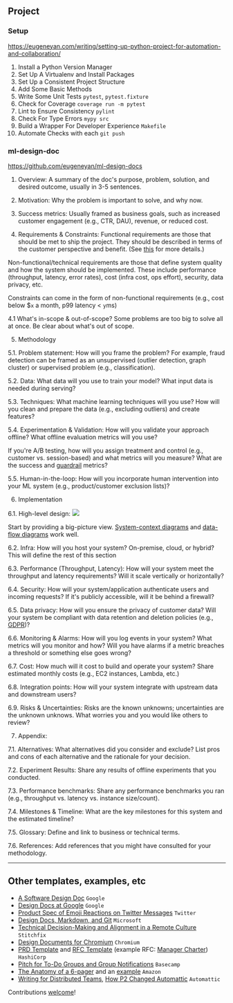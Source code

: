 ## Project
### Setup
https://eugeneyan.com/writing/setting-up-python-project-for-automation-and-collaboration/

1. Install a Python Version Manager
2. Set Up A Virtualenv and Install Packages
3. Set Up a Consistent Project Structure
4. Add Some Basic Methods
5. Write Some Unit Tests `pytest`, `pytest.fixture`
6. Check for Coverage `coverage run -m pytest`
7. Lint to Ensure Consistency `pylint`
8. Check For Type Errors `mypy src`
9. Build a Wrapper For Developer Experience `Makefile`
10. Automate Checks with each `git push`

### ml-design-doc
https://github.com/eugeneyan/ml-design-docs

1. Overview:
A summary of the doc's purpose, problem, solution, and desired outcome, usually in 3-5 sentences.

2. Motivation:
Why the problem is important to solve, and why now.

3. Success metrics:
Usually framed as business goals, such as increased customer engagement (e.g., CTR, DAU), revenue, or reduced cost.

4. Requirements & Constraints:
Functional requirements are those that should be met to ship the project. They should be described in terms of the customer perspective and benefit. (See [this](https://eugeneyan.com/writing/ml-design-docs/#the-why-and-what-of-design-docs) for more details.)

Non-functional/technical requirements are those that define system quality and how the system should be implemented. These include performance (throughput, latency, error rates), cost (infra cost, ops effort), security, data privacy, etc.

Constraints can come in the form of non-functional requirements (e.g., cost below $`x` a month, p99 latency < `y`ms)

4.1 What's in-scope & out-of-scope?
Some problems are too big to solve all at once. Be clear about what's out of scope.

5. Methodology

5.1. Problem statement:
How will you frame the problem? For example, fraud detection can be framed as an unsupervised (outlier detection, graph cluster) or supervised problem (e.g., classification).

5.2. Data:
What data will you use to train your model? What input data is needed during serving?

5.3. Techniques:
What machine learning techniques will you use? How will you clean and prepare the data (e.g., excluding outliers) and create features?

5.4. Experimentation & Validation:
How will you validate your approach offline? What offline evaluation metrics will you use?

If you're A/B testing, how will you assign treatment and control (e.g., customer vs. session-based) and what metrics will you measure? What are the success and [guardrail](https://medium.com/airbnb-engineering/designing-experimentation-guardrails-ed6a976ec669) metrics?

5.5. Human-in-the-loop:
How will you incorporate human intervention into your ML system (e.g., product/customer exclusion lists)?

6. Implementation

6.1. High-level design:
![](https://upload.wikimedia.org/wikipedia/commons/thumb/2/2e/Data-flow-diagram-example.svg/1280px-Data-flow-diagram-example.svg.png)

Start by providing a big-picture view. [System-context diagrams](https://en.wikipedia.org/wiki/System_context_diagram) and [data-flow diagrams](https://en.wikipedia.org/wiki/Data-flow_diagram) work well.

6.2. Infra:
How will you host your system? On-premise, cloud, or hybrid? This will define the rest of this section

6.3. Performance (Throughput, Latency):
How will your system meet the throughput and latency requirements? Will it scale vertically or horizontally?

6.4. Security:
How will your system/application authenticate users and incoming requests? If it's publicly accessible, will it be behind a firewall?

6.5. Data privacy:
How will you ensure the privacy of customer data? Will your system be compliant with data retention and deletion policies (e.g., [GDPR](https://gdpr.eu/what-is-gdpr/))?

6.6. Monitoring & Alarms:
How will you log events in your system? What metrics will you monitor and how? Will you have alarms if a metric breaches a threshold or something else goes wrong?

6.7. Cost:
How much will it cost to build and operate your system? Share estimated monthly costs (e.g., EC2 instances, Lambda, etc.)

6.8. Integration points:
How will your system integrate with upstream data and downstream users?

6.9. Risks & Uncertainties:
Risks are the known unknowns; uncertainties are the unknown unknows. What worries you and you would like others to review?

7. Appendix:

7.1. Alternatives:
What alternatives did you consider and exclude? List pros and cons of each alternative and the rationale for your decision.

7.2. Experiment Results:
Share any results of offline experiments that you conducted.

7.3. Performance benchmarks:
Share any performance benchmarks you ran (e.g., throughput vs. latency vs. instance size/count).

7.4. Milestones & Timeline:
What are the key milestones for this system and the estimated timeline?

7.5. Glossary:
Define and link to business or technical terms.

7.6. References:
Add references that you might have consulted for your methodology.

---
## Other templates, examples, etc
- [A Software Design Doc](https://www.industrialempathy.com/posts/design-doc-a-design-doc/) `Google`
- [Design Docs at Google](https://www.industrialempathy.com/posts/design-docs-at-google/) `Google`
- [Product Spec of Emoji Reactions on Twitter Messages](https://docs.google.com/document/d/1sUX-sm5qZ474PCQQUpvdi3lvvmWPluqHOyfXz3xKL2M/edit#heading=h.554u12gw2xpd) `Twitter`
- [Design Docs, Markdown, and Git](https://caitiem.com/2020/03/29/design-docs-markdown-and-git/) `Microsoft`
- [Technical Decision-Making and Alignment in a Remote Culture](https://multithreaded.stitchfix.com/blog/2020/12/07/remote-decision-making/) `Stitchfix`
- [Design Documents for Chromium](https://www.chromium.org/developers/design-documents) `Chromium`
- [PRD Template](https://works.hashicorp.com/articles/prd-template) and [RFC Template](https://works.hashicorp.com/articles/rfc-template) (example RFC: [Manager Charter](https://works.hashicorp.com/articles/manager-charter)) `HashiCorp`
- [Pitch for To-Do Groups and Group Notifications](https://basecamp.com/shapeup/1.5-chapter-06#examples) `Basecamp`
- [The Anatomy of a 6-pager](https://writingcooperative.com/the-anatomy-of-an-amazon-6-pager-fc79f31a41c9) and an [example](https://docs.google.com/document/d/1LPh1LWx1z67YFo67DENYUGBaoKk39dtX7rWAeQHXzhg/edit) `Amazon`
- [Writing for Distributed Teams](http://veekaybee.github.io/2021/07/17/p2s/), [How P2 Changed Automattic](https://ma.tt/2009/05/how-p2-changed-automattic/) `Automattic`

Contributions [welcome](https://github.com/eugeneyan/ml-design-docs/pulls)!
